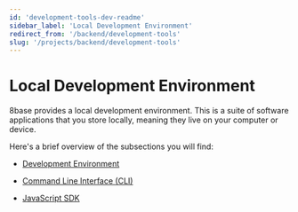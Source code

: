 ```yaml
---
id: 'development-tools-dev-readme'
sidebar_label: 'Local Development Environment'
redirect_from: '/backend/development-tools'
slug: '/projects/backend/development-tools'
---
```


# Local Development Environment

8base provides a local development environment. This is a suite of software applications that you store locally, meaning they live on your computer or device.

Here's a brief overview of the subsections you will find: 

- [Development Environment](development-tools-dev-env-readme.md)

- [Command Line Interface (CLI)](development-tools-cli-readme.md)

- [JavaScript SDK](development-tools-sdk-readme.md)


